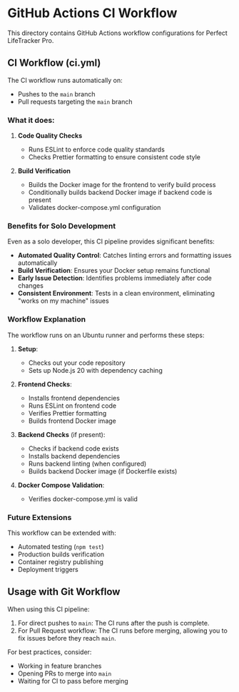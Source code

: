 # GitHub Actions CI Workflow

This directory contains GitHub Actions workflow configurations for Perfect LifeTracker Pro.

## CI Workflow (ci.yml)

The CI workflow runs automatically on:
- Pushes to the `main` branch
- Pull requests targeting the `main` branch

### What it does:

1. **Code Quality Checks**
   - Runs ESLint to enforce code quality standards
   - Checks Prettier formatting to ensure consistent code style

2. **Build Verification**
   - Builds the Docker image for the frontend to verify build process
   - Conditionally builds backend Docker image if backend code is present
   - Validates docker-compose.yml configuration

### Benefits for Solo Development

Even as a solo developer, this CI pipeline provides significant benefits:

- **Automated Quality Control**: Catches linting errors and formatting issues automatically
- **Build Verification**: Ensures your Docker setup remains functional
- **Early Issue Detection**: Identifies problems immediately after code changes
- **Consistent Environment**: Tests in a clean environment, eliminating "works on my machine" issues

### Workflow Explanation

The workflow runs on an Ubuntu runner and performs these steps:

1. **Setup**:
   - Checks out your code repository
   - Sets up Node.js 20 with dependency caching

2. **Frontend Checks**:
   - Installs frontend dependencies
   - Runs ESLint on frontend code
   - Verifies Prettier formatting
   - Builds frontend Docker image

3. **Backend Checks** (if present):
   - Checks if backend code exists
   - Installs backend dependencies
   - Runs backend linting (when configured)
   - Builds backend Docker image (if Dockerfile exists)

4. **Docker Compose Validation**:
   - Verifies docker-compose.yml is valid

### Future Extensions

This workflow can be extended with:
- Automated testing (`npm test`)
- Production builds verification
- Container registry publishing
- Deployment triggers

## Usage with Git Workflow

When using this CI pipeline:

1. For direct pushes to `main`: The CI runs after the push is complete.
2. For Pull Request workflow: The CI runs before merging, allowing you to fix issues before they reach `main`.

For best practices, consider:
- Working in feature branches
- Opening PRs to merge into `main`
- Waiting for CI to pass before merging 